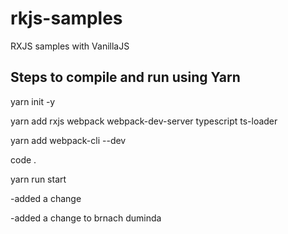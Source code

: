 # rkjs-samples
RXJS samples with VanillaJS

Steps to compile and run using Yarn
-----------------------------------
yarn init -y

yarn add rxjs webpack webpack-dev-server typescript ts-loader

yarn add webpack-cli --dev

code .   


yarn run start

-added a change

-added a change to brnach duminda


